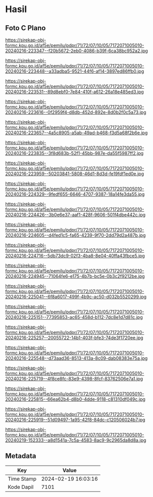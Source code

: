 # Hasil

## Foto C Plano

https://sirekap-obj-formc.kpu.go.id/af5e/pemilu/pdpr/71/72/07/10/05/7172071005010-20240216-223347--f20b5672-2eb0-4086-b39f-6ca38bc952a2.jpg

https://sirekap-obj-formc.kpu.go.id/af5e/pemilu/pdpr/71/72/07/10/05/7172071005010-20240216-223448--a33adba5-9521-44f6-af14-3897ed86ffb0.jpg

https://sirekap-obj-formc.kpu.go.id/af5e/pemilu/pdpr/71/72/07/10/05/7172071005010-20240216-223531--89d8ebf0-7e84-410f-a612-26a18e485ed3.jpg

https://sirekap-obj-formc.kpu.go.id/af5e/pemilu/pdpr/71/72/07/10/05/7172071005010-20240216-223616--0f2959f4-d8db-452d-892e-8d0b2f0c5a73.jpg

https://sirekap-obj-formc.kpu.go.id/af5e/pemilu/pdpr/71/72/07/10/05/7172071005010-20240216-223657--4a5c8905-a5ab-49ad-b468-f3d5a68f2b6e.jpg

https://sirekap-obj-formc.kpu.go.id/af5e/pemilu/pdpr/71/72/07/10/05/7172071005010-20240216-223835--3f8d683b-52f1-45bb-987e-da55f5987ff2.jpg

https://sirekap-obj-formc.kpu.go.id/af5e/pemilu/pdpr/71/72/07/10/05/7172071005010-20240216-223959--50203841-5808-46d1-8d3d-fe19fdf1ed0e.jpg

https://sirekap-obj-formc.kpu.go.id/af5e/pemilu/pdpr/71/72/07/10/05/7172071005010-20240216-224329--9fedf655-6646-4707-9387-18a14fe3da55.jpg

https://sirekap-obj-formc.kpu.go.id/af5e/pemilu/pdpr/71/72/07/10/05/7172071005010-20240216-224426--3b0e6e37-aaf1-428f-9606-501f4dbe442c.jpg

https://sirekap-obj-formc.kpu.go.id/af5e/pemilu/pdpr/71/72/07/10/05/7172071005010-20240216-224605--d4fed1c5-fa65-4239-9f70-2dd79d2a487b.jpg

https://sirekap-obj-formc.kpu.go.id/af5e/pemilu/pdpr/71/72/07/10/05/7172071005010-20240216-224716--5db73dc9-02f3-4ba8-8e04-40ffa43fbce5.jpg

https://sirekap-obj-formc.kpu.go.id/af5e/pemilu/pdpr/71/72/07/10/05/7172071005010-20240216-224945--71064fe6-e175-4b7b-bc5e-0b3c2f9212be.jpg

https://sirekap-obj-formc.kpu.go.id/af5e/pemilu/pdpr/71/72/07/10/05/7172071005010-20240216-225041--6f8a6017-499f-4b9c-ac50-d032b5520299.jpg

https://sirekap-obj-formc.kpu.go.id/af5e/pemilu/pdpr/71/72/07/10/05/7172071005010-20240216-225151--77395853-ac65-458d-b112-7dc8e1d7d81c.jpg

https://sirekap-obj-formc.kpu.go.id/af5e/pemilu/pdpr/71/72/07/10/05/7172071005010-20240216-225257--20055722-14b1-403f-bfe3-74de3f1720ee.jpg

https://sirekap-obj-formc.kpu.go.id/af5e/pemilu/pdpr/71/72/07/10/05/7172071005010-20240216-225548--d73aad36-8513-413a-8c09-dab08383e75a.jpg

https://sirekap-obj-formc.kpu.go.id/af5e/pemilu/pdpr/71/72/07/10/05/7172071005010-20240216-225719--4f8ce8fc-83e9-4398-8fcf-83762506e7a1.jpg

https://sirekap-obj-formc.kpu.go.id/af5e/pemilu/pdpr/71/72/07/10/05/7172071005010-20240216-225815--66ea62b4-d8b0-4dde-9118-c81310df049c.jpg

https://sirekap-obj-formc.kpu.go.id/af5e/pemilu/pdpr/71/72/07/10/05/7172071005010-20240216-225919--51d09497-1a95-42f8-84dc-c120506024b7.jpg

https://sirekap-obj-formc.kpu.go.id/af5e/pemilu/pdpr/71/72/07/10/05/7172071005010-20240219-152333--a8d1541a-7c5a-4583-8ac9-9c2965da8d8a.jpg


## Metadata

| Key        | Value               |
| ---------- | ------------------- |
| Time Stamp | 2024-02-19 16:03:16 |
| Kode Dapil | 7101                |



